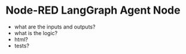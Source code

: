 # Node-RED LangGraph Agent Node

- what are the inputs and outputs?
- what is the logic?
- html?
- tests?


